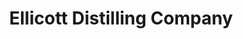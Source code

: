 ---
title: "Ellicott Distilling Company"
url: /ellicott-city/ellicott-distilling-company/
shop: alcohol
---